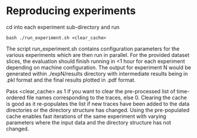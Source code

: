 # Reproducing experiments

cd into each experiment sub-directory and run

    bash ./run_experiment.sh <clear_cache>

The script run_experiment.sh contains configuration parameters for the various experiments which are then run in parallel. For the provided dataset slices, the evaluation should finish running in <1 hour for each experiment depending on machine configuration. The output for experiment N would be generated within ./expN/results directory with intermediate results being in .pkl format and the final results plotted in .pdf format.

Pass <clear_cache> as 1 if you want to clear the pre-processed list of time-ordered file names corresponding to the traces, else 0. Clearing the cache is good as it re-populates the list if new traces have been added to the data directories or the directory structure has changed. Using the pre-populated cache enables fast iterations of the same experiment with varying parameters where the input data and the directory structure has not changed.

